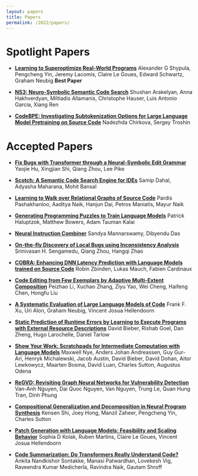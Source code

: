 ```yaml
---
layout: papers
title: Papers
permalink: /2022/papers/
---
```


# Spotlight Papers

* **[Learning to Superoptimize Real-World Programs](https://openreview.net/forum?id=H8q40ouZJWc)** 
Alexander G Shypula, Pengcheng Yin, Jeremy Lacomis, Claire Le Goues, Edward Schwartz, Graham Neubig  **Best Paper**

* **[NS3: Neuro-Symbolic Semantic Code Search](https://openreview.net/forum?id=rubeJ2ObyWc)**
Shushan Arakelyan, Anna Hakhverdyan, Miltiadis Allamanis, Christophe Hauser, Luis Antonio Garcia, Xiang Ren

* **[CodeBPE: Investigating Subtokenization Options for Large Language Model Pretraining on Source Code](https://openreview.net/forum?id=rd-G1nO-Jbq)**
Nadezhda Chirkova, Sergey Troshin

# Accepted Papers

* **[Fix Bugs with Transformer through a Neural-Symbolic Edit Grammar](https://openreview.net/forum?id=SBgE6i_WkZq)** 
Yaojie Hu, Xingjian Shi, Qiang Zhou, Lee Pike

* **[Scotch: A Semantic Code Search Engine for IDEs](https://openreview.net/forum?id=rSxfCiOZk-c)** 
Samip Dahal, Adyasha Maharana, Mohit Bansal

* **[Learning to Walk over Relational Graphs of Source Code](https://openreview.net/forum?id=SubGAoOWJWc)**
Pardis Pashakhanloo, Aaditya Naik, Hanjun Dai, Petros Maniatis, Mayur Naik

* **[Generating Programming Puzzles to Train Language Models](https://openreview.net/forum?id=H8cx0iO-y-9)** 
Patrick Haluptzok, Matthew Bowers, Adam Tauman Kalai

* **[Neural Instruction Combiner](https://openreview.net/forum?id=BBlMasdWyZc)** 
Sandya Mannarswamy, Dibyendu Das

* **[On-the-fly Discovery of Local Bugs using Inconsistency Analysis](https://openreview.net/forum?id=rrgg6juZkbc)** 
Srinivasan H. Sengamedu, Qiang Zhou, Hangqi Zhao

* **[COBRA: Enhancing DNN Latency Prediction with Language Models trained on Source Code](https://openreview.net/forum?id=BIcg6iub1Z5)** 
Robin Zbinden, Lukas Mauch, Fabien Cardinaux

* **[Code Editing from Few Exemplars by Adaptive Multi-Extent Composition](https://openreview.net/forum?id=HuWlaidbyZ9)** 
Peizhao Li, Xuchao Zhang, Ziyu Yao, Wei Cheng, Haifeng Chen, Hongfu Liu

* **[A Systematic Evaluation of Large Language Models of Code](https://openreview.net/forum?id=SLcEnoObJZq)** 
Frank F. Xu, Uri Alon, Graham Neubig, Vincent Josua Hellendoorn

* **[Static Prediction of Runtime Errors by Learning to Execute Programs with External Resource Descriptions](https://openreview.net/forum?id=SIcz2sObJ-5)**
David Bieber, Rishab Goel, Dan Zheng, Hugo Larochelle, Daniel Tarlow

* **[Show Your Work: Scratchpads for Intermediate Computation with Language Models](https://openreview.net/forum?id=HBlx2idbkbq)** 
Maxwell Nye, Anders Johan Andreassen, Guy Gur-Ari, Henryk Michalewski, Jacob Austin, David Bieber, David Dohan, Aitor Lewkowycz, Maarten Bosma, David Luan, Charles Sutton, Augustus Odena

* **[ReGVD: Revisiting Graph Neural Networks for Vulnerability Detection](https://openreview.net/forum?id=BU5eniuWkbq)** Van-Anh Nguyen, Dai Quoc Nguyen, Van Nguyen, Trung Le, Quan Hung Tran, Dinh Phung

* **[Compositional Generalization and Decomposition in Neural Program Synthesis](https://openreview.net/forum?id=HL5l13dbybq)** Kensen Shi, Joey Hong, Manzil Zaheer, Pengcheng Yin, Charles Sutton

* **[Patch Generation with Language Models: Feasibility and Scaling Behavior](https://openreview.net/forum?id=rHlzJh_b1-5)** Sophia D Kolak, Ruben Martins, Claire Le Goues, Vincent Josua Hellendoorn

* **[Code Summarization: Do Transformers Really Understand Code?](https://openreview.net/pdf?id=rI5ll2_-1Zc)** Ankita Nandkishor Sontakke, Manasi Patwardhan, Lovekesh Vig, Raveendra Kumar Medicherla, Ravindra Naik, Gautam Shroff
